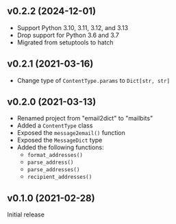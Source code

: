 v0.2.2 (2024-12-01)
-------------------
- Support Python 3.10, 3.11, 3.12, and 3.13
- Drop support for Python 3.6 and 3.7
- Migrated from setuptools to hatch

v0.2.1 (2021-03-16)
-------------------
- Change type of `ContentType.params` to `Dict[str, str]`

v0.2.0 (2021-03-13)
-------------------
- Renamed project from "email2dict" to "mailbits"
- Added a `ContentType` class
- Exposed the `message2email()` function
- Exposed the `MessageDict` type
- Added the following functions:
    - `format_addresses()`
    - `parse_address()`
    - `parse_addresses()`
    - `recipient_addresses()`

v0.1.0 (2021-02-28)
-------------------
Initial release
